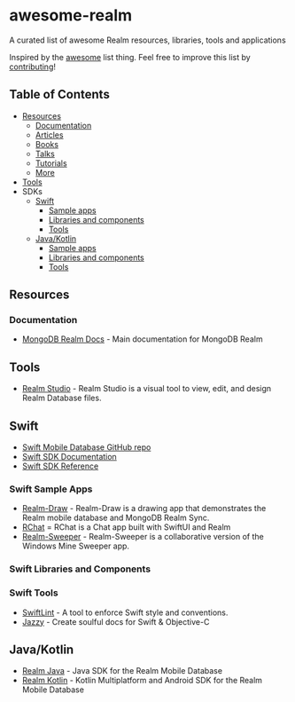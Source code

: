 # awesome-realm
A curated list of awesome Realm resources, libraries, tools and applications

Inspired by the [awesome](https://github.com/sindresorhus/awesome) list thing. Feel free to improve this list by [contributing](CONTRIBUTING.md)!

## Table of Contents
- [Resources](#resources)
   - [Documentation](#documentation)
   - [Articles](#articles)
   - [Books](#books)
   - [Talks](#talks)
   - [Tutorials](#tutorials)
   - [More](#more)
- [Tools](#tools)
- SDKs
  - [Swift](#swift)
    - [Sample apps](#swift-samples)
    - [Libraries and components](#swift-libs)
    - [Tools](#swift-tools)
  - [Java/Kotlin](#java)
    - [Sample apps](#java-samples)
    - [Libraries and components](#java-libs)
    - [Tools](#java-tools)


## Resources
### Documentation
- [MongoDB Realm Docs](https://docs.mongodb.com/realm/) - Main documentation for MongoDB Realm

## Tools
- [Realm Studio](https://github.com/realm/realm-studio) - Realm Studio is a visual tool to view, edit, and design Realm Database files.

## Swift
- [Swift Mobile Database GitHub repo](https://github.com/realm/realm-swift)
- [Swift SDK Documentation](https://docs.mongodb.com/realm/sdk/swift/)
- [Swift SDK Reference](https://docs.mongodb.com/realm-sdks/swift/latest/)

### <a name="swift-samples"></a>Swift Sample Apps
- [Realm-Draw](https://github.com/realm/Realm-Drawing) - Realm-Draw is a drawing app that demonstrates the Realm mobile database and MongoDB Realm Sync.
- [RChat](https://github.com/realm/RChat) = RChat is a Chat app built with SwiftUI and Realm
- [Realm-Sweeper](https://github.com/realm/Realm-Sweeper) - Realm-Sweeper is a collaborative version of the Windows Mine Sweeper app.

### <a name="swift-libs"></a>Swift Libraries and Components

### <a name="swift-tools"></a>Swift Tools
- [SwiftLint](https://github.com/realm/SwiftLint) - A tool to enforce Swift style and conventions.
- [Jazzy](https://github.com/realm/jazzy) - Create soulful docs for Swift & Objective-C

## <a name="java"> Java/Kotlin
- [Realm Java](https://github.com/realm/realm-java) - Java SDK for the Realm Mobile Database
- [Realm Kotlin](https://github.com/realm/realm-kotlin) - Kotlin Multiplatform and Android SDK for the Realm Mobile Database
